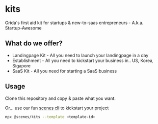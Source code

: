 # kits

Grida's first aid kit for startups &amp; new-to-saas entrepreneurs - A.k.a. Startup-Awesome

## What do we offer?

- Landingpage Kit - All you need to launch your landingpage in a day
- Establishment - All you need to kickstart your business in.. US, Korea, Sigapore
- SaaS Kit - All you need for starting a SaaS business

## Usage

Clone this repository and copy & paste what you want.

Or... use our fun [scenes cli](https://github.com/gridaco/scenes) to kickstart your project

```bash
npx @scenes/kits --template <template-id>
```
